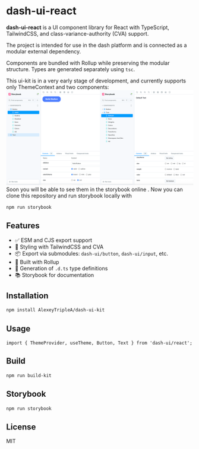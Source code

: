 # dash-ui-react

**dash-ui-react** is a UI component library for React with TypeScript, TailwindCSS, and class-variance-authority (CVA) support.

The project is intended for use in the dash platform and is connected as a modular external dependency.

Components are bundled with Rollup while preserving the modular structure. Types are generated separately using `tsc`.

This ui-kit is in a very early stage of development, and currently supports only ThemeContext and two components:
![storybook](public/img/screenshots/storybook.png)
Soon you will be able to see them in the storybook online .
Now you can clone this repository and run storybook locally with
```bash
npm run storybook
```

## Features

- ✅ ESM and CJS export support
- 🎨 Styling with TailwindCSS and CVA
- 📦 Export via submodules: `dash-ui/button`, `dash-ui/input`, etc.
- 🧱 Built with Rollup
- 📄 Generation of `.d.ts` type definitions
- 📚 Storybook for documentation

## Installation

```bash
npm install AlexeyTripleA/dash-ui-kit
```

## Usage

```tsx
import { ThemeProvider, useTheme, Button, Text } from 'dash-ui/react';
```

## Build

```bash
npm run build-kit
```

## Storybook

```bash
npm run storybook
```

## License

MIT
